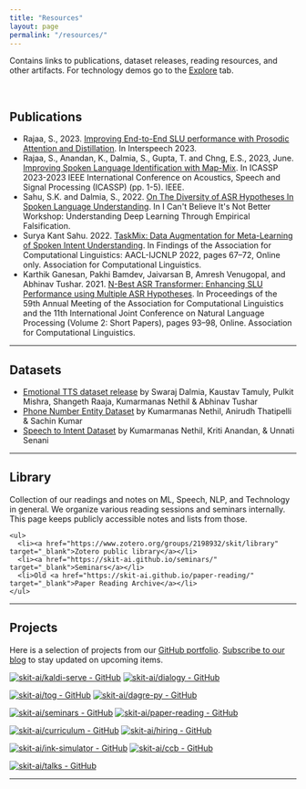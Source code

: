 ```yaml
---
title: "Resources"
layout: page
permalink: "/resources/"
---
```


Contains links to publications, dataset releases, reading resources, and other artifacts. For technology demos go to the
[Explore](/explore.html) tab.

<br>


## Publications

- Rajaa, S., 2023. [Improving End-to-End SLU performance with Prosodic Attention
  and Distillation](https://arxiv.org/abs/2305.08067). In Interspeech 2023.
- Rajaa, S., Anandan, K., Dalmia, S., Gupta, T. and Chng, E.S., 2023, June.
  [Improving Spoken Language Identification with
  Map-Mix](https://ieeexplore.ieee.org/abstract/document/10095765/). In ICASSP
  2023-2023 IEEE International Conference on Acoustics, Speech and Signal
  Processing (ICASSP) (pp. 1-5). IEEE.
- Sahu, S.K. and Dalmia, S., 2022. [On The Diversity of ASR Hypotheses In Spoken
  Language
  Understanding](https://drive.google.com/file/d/1sL81V_9Lo0rvjla3zc6oVFTN8LRUB4rn/view).
  In I Can't Believe It's Not Better Workshop: Understanding Deep Learning
  Through Empirical Falsification.
- Surya Kant Sahu. 2022. [TaskMix: Data Augmentation for Meta-Learning of Spoken
  Intent Understanding](https://aclanthology.org/2022.findings-aacl.6/). In
  Findings of the Association for Computational Linguistics: AACL-IJCNLP 2022,
  pages 67–72, Online only. Association for Computational Linguistics.
- Karthik Ganesan, Pakhi Bamdev, Jaivarsan B, Amresh Venugopal, and Abhinav
  Tushar. 2021. [N-Best ASR Transformer: Enhancing SLU Performance using
  Multiple ASR Hypotheses](https://aclanthology.org/2021.acl-short.14/). In
  Proceedings of the 59th Annual Meeting of the Association for Computational
  Linguistics and the 11th International Joint Conference on Natural Language
  Processing (Volume 2: Short Papers), pages 93–98, Online. Association for
  Computational Linguistics.

---

## Datasets

- [Emotional TTS dataset
  release](https://github.com/skit-ai/emotion-tts-dataset) by Swaraj Dalmia,
  Kaustav Tamuly, Pulkit Mishra, Shangeth Raaja, Kumarmanas Nethil & Abhinav
  Tushar
- [Phone Number Entity
  Dataset](https://github.com/skit-ai/phone-number-entity-dataset) by Kumarmanas
  Nethil, Anirudh Thatipelli & Sachin Kumar
- [Speech to Intent
  Dataset](https://github.com/skit-ai/speech-to-intent-dataset) by Kumarmanas
  Nethil, Kriti Anandan, & Unnati Senani

---

## Library

<div class="row justify-content-center">
  <div class="col-md-8">
    <p>
      Collection of our readings and notes on ML, Speech, NLP, and Technology in
      general. We organize various reading sessions and seminars internally.
      This page keeps publicly accessible notes and lists from those.
    </p>

    <ul>
      <li><a href="https://www.zotero.org/groups/2198932/skit/library" target="_blank">Zotero public library</a></li>
      <li><a href="https://skit-ai.github.io/seminars/" target="_blank">Seminars</a></li>
      <li>Old <a href="https://skit-ai.github.io/paper-reading/" target="_blank">Paper Reading Archive</a></li>
    </ul>
  </div>

  <div class="col-md-4">
  </div>
</div>

---

## Projects
Here is a selection of projects from our [GitHub
portfolio](https://github.com/skit-ai/). [Subscribe to our blog](/feed.xml) to
stay updated on upcoming items.

[![skit-ai/kaldi-serve - GitHub](https://gh-card.dev/repos/skit-ai/kaldi-serve.svg)](https://github.com/skit-ai/kaldi-serve) [![skit-ai/dialogy - GitHub](https://gh-card.dev/repos/skit-ai/dialogy.svg)](https://github.com/skit-ai/dialogy)

[![skit-ai/tog - GitHub](https://gh-card.dev/repos/skit-ai/tog.svg)](https://github.com/skit-ai/tog) [![skit-ai/dagre-py - GitHub](https://gh-card.dev/repos/skit-ai/dagre-py.svg)](https://github.com/skit-ai/dagre-py)

[![skit-ai/seminars - GitHub](https://gh-card.dev/repos/skit-ai/seminars.svg)](https://github.com/skit-ai/seminars) [![skit-ai/paper-reading - GitHub](https://gh-card.dev/repos/skit-ai/paper-reading.svg)](https://github.com/skit-ai/paper-reading)

[![skit-ai/curriculum - GitHub](https://gh-card.dev/repos/skit-ai/curriculum.svg)](https://github.com/skit-ai/curriculum) [![skit-ai/hiring - GitHub](https://gh-card.dev/repos/skit-ai/hiring.svg)](https://github.com/skit-ai/hiring)

[![skit-ai/ink-simulator - GitHub](https://gh-card.dev/repos/skit-ai/ink-simulator.svg)](https://github.com/skit-ai/ink-simulator) [![skit-ai/ccb - GitHub](https://gh-card.dev/repos/skit-ai/ccb.svg)](https://github.com/skit-ai/ccb)

[![skit-ai/talks - GitHub](https://gh-card.dev/repos/skit-ai/talks.svg)](https://github.com/skit-ai/talks)

---

